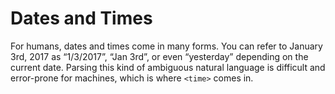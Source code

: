 # Dates and Times

For humans, dates and times come in many forms. You can refer to January 3rd, 2017 as “1/3/2017”, “Jan 3rd”, or even “yesterday” depending on the current date. Parsing this kind of ambiguous natural language is difficult and error-prone for machines, which is where `<time>` comes in.
